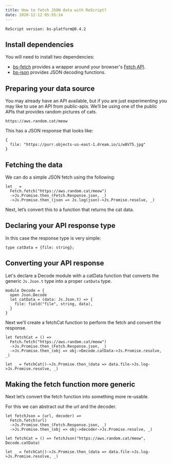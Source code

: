 ```yaml
---
title: How to fetch JSON data with ReScript?
date: 2020-12-12 05:55:14
---
```


```
ReScript version: bs-platform@8.4.2
```

## Install dependencies

You will need to install two dependencies:

- [bs-fetch][1] provides a wrapper around your browser's [Fetch API][3].
- [bs-json][2] provides JSON decoding functions.

## Preparing your data source

You may already have an API available, but if you are just experimenting you may like to use an API from public-apis.
We’ll be using one of the public APIs that provides random pictures of cats.

```
https://aws.random.cat/meow
```

This has a JSON response that looks like:

```
{
  file: "https://purr.objects-us-east-1.dream.io/i/w8V75.jpg"
}
```

## Fetching the data

We can do a simple JSON fetch using the following:

```re
let _ =
  Fetch.fetch("https://aws.random.cat/meow")
  ->Js.Promise.then_(Fetch.Response.json, _)
  ->Js.Promise.then_(json => Js.log(json)->Js.Promise.resolve, _)
```

Next, let’s convert this to a function that returns the cat data.

## Declaring your API response type

In this case the response type is very simple:

```re
type catData = {file: string};
```

## Converting your API response

Let's declare a Decode module with a catData function that converts the generic `Js.Json.t` type into a proper `catData` type.

```re
module Decode = {
  open Json.Decode
  let catData = (data: Js.Json.t) => {
    file: field("file", string, data),
  }
}
```

Next we’ll create a fetchCat function to perform the fetch and convert the response.

```re
let fetchCat = () =>
  Fetch.fetch("https://aws.random.cat/meow")
  ->Js.Promise.then_(Fetch.Response.json, _)
  ->Js.Promise.then_(obj => obj->Decode.catData->Js.Promise.resolve, _)

let _ = fetchCat()->Js.Promise.then_(data => data.file->Js.log->Js.Promise.resolve, _)
```

## Making the fetch function more generic

Next let’s convert the fetch function into something more re-usable.

For this we can abstract out the url and the decoder.

```re
let fetchJson = (url, decoder) =>
  Fetch.fetch(url)
  ->Js.Promise.then_(Fetch.Response.json, _)
  ->Js.Promise.then_(obj => obj->decoder->Js.Promise.resolve, _)

let fetchCat = () => fetchJson("https://aws.random.cat/meow", Decode.catData)

let _ = fetchCat()->Js.Promise.then_(data => data.file->Js.log->Js.Promise.resolve, _)
```

[1]: https://github.com/reasonml-community/bs-fetch
[2]: https://github.com/glennsl/bs-json
[3]: https://developer.mozilla.org/en-US/docs/Web/API/Fetch_API
